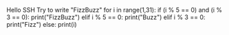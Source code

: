 Hello SSH
Try to write "FizzBuzz"
for i in range(1,31):
    if (i % 5 == 0) and (i % 3 == 0):
        print("FizzBuzz")
    elif i % 5 == 0:
        print("Buzz")
    elif i % 3 == 0:
        print("Fizz")
    else:
        print(i)

